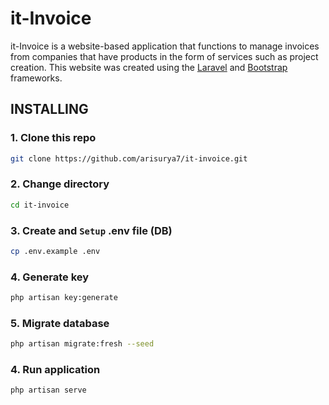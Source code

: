 # it-Invoice

it-Invoice is a website-based application that functions to manage invoices from companies that have products in the form of services such as project creation. This website was created using the [Laravel](https://laravel.com/) and [Bootstrap](https://getbootstrap.com/) frameworks.


## INSTALLING

### 1. Clone this repo
```bash
git clone https://github.com/arisurya7/it-invoice.git
```

### 2. Change directory
```bash
cd it-invoice
```

### 3. Create and `Setup` .env file (DB)
```bash
cp .env.example .env
```

### 4. Generate key
```bash
php artisan key:generate
```

### 5. Migrate database
```bash
php artisan migrate:fresh --seed
```

### 4. Run application
```bash
php artisan serve
```
